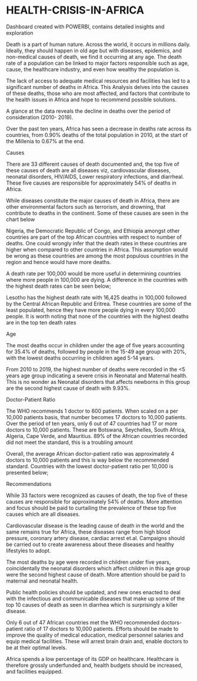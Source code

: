 # HEALTH-CRISIS-IN-AFRICA

Dashboard created with POWERBI, contains detailed insights and exploration



Death is a part of human nature. Across the world, it occurs in millions daily. Ideally, they should happen in old age but with diseases, epidemics, and non-medical causes of death, we find it occurring at any age. The death rate of a population can be linked to major factors responsible such as age, cause, the healthcare industry, and even how wealthy the population is.

The lack of access to adequate medical resources and facilities has led to a significant number of deaths in Africa. This Analysis delves into the causes of these deaths, those who are most affected, and factors that contribute to the health issues in Africa and hope to recommend possible solutions.

A glance at the data reveals the decline in deaths over the period of consideration (2010- 2019).


Over the past ten years, Africa has seen a decrease in deaths rate across its countries, from 0.90% deaths of the total population in 2010, at the start of the Millenia to 0.67% at the end.

Causes

There are 33 different causes of death documented and, the top five of these causes of death are all diseases viz, cardiovascular diseases, neonatal disorders, HIV/AIDS, Lower respiratory infections, and diarrheal. These five causes are responsible for approximately 54% of deaths in Africa.


While diseases constitute the major causes of death in Africa, there are other environmental factors such as terrorism, and drowning, that contribute to deaths in the continent. Some of these causes are seen in the chart below


Nigeria, the Democratic Republic of Congo, and Ethiopia amongst other countries are part of the top African countries with respect to number of deaths. One could wrongly infer that the death rates in these countries are higher when compared to other countries in Africa. This assumption would be wrong as these countries are among the most populous countries in the region and hence would have more deaths.


A death rate per 100,000 would be more useful in determining countries where more people in 100,000 are dying. A difference in the countries with the highest death rates can be seen below;


Lesotho has the highest death rate with 16,425 deaths in 100,000 followed by the Central African Republic and Eritrea. These countries are some of the least populated, hence they have more people dying in every 100,000 people. It is worth noting that none of the countries with the highest deaths are in the top ten death rates

Age

The most deaths occur in children under the age of five years accounting for 35.4% of deaths, followed by people in the 15-49 age group with 20%, with the lowest deaths occurring in children aged 5-14 years.


From 2010 to 2019, the highest number of deaths were recorded in the <5 years age group indicating a severe crisis in Neonatal and Maternal health. This is no wonder as Neonatal disorders that affects newborns in this group are the second highest cause of death with 9.93%.

Doctor-Patient Ratio

The WHO recommends 1 doctor to 600 patients. When scaled on a per 10,000 patients basis, that number becomes 17 doctors to 10,000 patients. Over the period of ten years, only 6 out of 47 countries had 17 or more doctors to 10,000 patients. These are Botswana, Seychelles, South Africa, Algeria, Cape Verde, and Mauritius. 89% of the African countries recorded did not meet the standard, this is a troubling amount

Overall, the average African doctor-patient ratio was approximately 4 doctors to 10,000 patients and this is way below the recommended standard. Countries with the lowest doctor-patient ratio per 10,000 is presented below;


Recommendations

While 33 factors were recognized as causes of death, the top five of these causes are responsible for approximately 54% of deaths. More attention and focus should be paid to curtailing the prevalence of these top five causes which are all diseases.



Cardiovascular disease is the leading cause of death in the world and the same remains true for Africa, these diseases range from high blood pressure, coronary artery disease, cardiac arrest et.al. Campaigns should be carried out to create awareness about these diseases and healthy lifestyles to adopt.



The most deaths by age were recorded in children under five years, coincidentally the neonatal disorders which affect children in this age group were the second highest cause of death. More attention should be paid to maternal and neonatal health.



Public health policies should be updated, and new ones enacted to deal with the infectious and communicable diseases that make up some of the top 10 causes of death as seen in diarrhea which is surprisingly a killer disease.



Only 6 out of 47 African countries met the WHO recommended doctors-patient ratio of 17 doctors to 10,000 patients. Efforts should be made to improve the quality of medical education, medical personnel salaries and equip medical facilities. These will arrest brain drain and, enable doctors to be at their optimal levels.



Africa spends a low percentage of its GDP on healthcare. Healthcare is therefore grossly underfunded and, health budgets should be increased, and facilities equipped.
